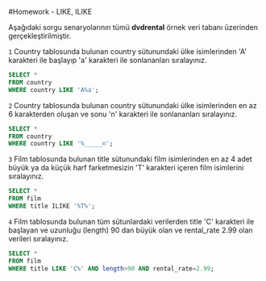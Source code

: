 #Homework - LIKE, ILIKE

Aşağıdaki sorgu senaryolarının tümü **dvdrental** örnek veri tabanı üzerinden gerçekleştirilmiştir.

`1` Country tablosunda bulunan country sütunundaki ülke isimlerinden 'A' karakteri ile başlayıp 'a' karakteri ile sonlananları sıralayınız.
```sql
SELECT * 
FROM country 
WHERE country LIKE 'A%a';
```
`2` Country tablosunda bulunan country sütunundaki ülke isimlerinden en az 6 karakterden oluşan ve sonu 'n' karakteri ile sonlananları sıralayınız.
```sql
SELECT * 
FROM country 
WHERE country LIKE '%_____n';
```
`3` Film tablosunda bulunan title sütunundaki film isimlerinden en az 4 adet büyük ya da küçük harf farketmesizin 'T' karakteri içeren film isimlerini sıralayınız.
```sql
SELECT * 
FROM film 
WHERE title ILIKE '%T%';
```
`4` Film tablosunda bulunan tüm sütunlardaki verilerden title 'C' karakteri ile başlayan ve uzunluğu (length) 90 dan büyük olan ve rental_rate 2.99 olan verileri sıralayınız.
```sql
SELECT * 
FROM film 
WHERE title LIKE 'C%' AND length>90 AND rental_rate=2.99;